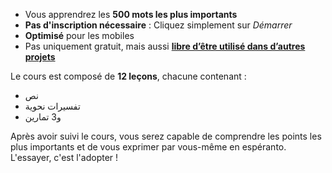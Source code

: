 - Vous apprendrez les **500 mots les plus importants**
- **Pas d'inscription nécessaire** : Cliquez simplement sur *Démarrer*
- **Optimisé** pour les mobiles
- Pas uniquement gratuit, mais aussi **[libre d’être utilisé dans d’autres projets](https://github.com/Esperanto/kurso-zagreba-metodo)**

Le cours est composé de **12 leçons**, chacune contenant :

- نص
- تفسيرات نحوية
- و3 تمارين

Après avoir suivi le cours, vous serez capable de comprendre les points les plus importants et de vous exprimer par vous-même en espéranto. L'essayer, c'est l'adopter !
